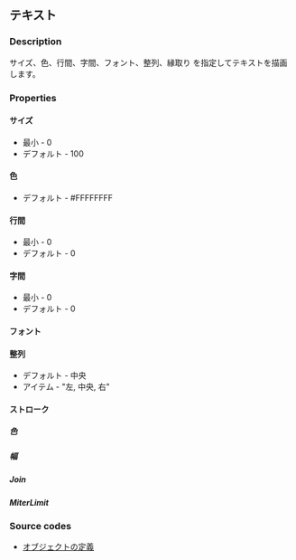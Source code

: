 ## テキスト

### Description
サイズ、色、行間、字間、フォント、整列、縁取り を指定してテキストを描画します。

### Properties

#### サイズ

* 最小 - 0
* デフォルト - 100

#### 色

* デフォルト - #FFFFFFFF

#### 行間

* 最小 - 0
* デフォルト - 0

#### 字間

* 最小 - 0
* デフォルト - 0

#### フォント

#### 整列

* デフォルト - 中央
* アイテム - "左, 中央, 右"

#### ストローク

##### 色
##### 幅
##### Join
##### MiterLimit

### Source codes

* [オブジェクトの定義](https://github.com/b-editor/BEditor/blob/main/src/libraries/BEditor.Primitive/Images/PrimitiveImages/Text.cs)
